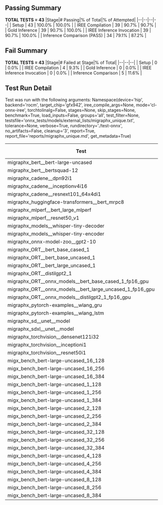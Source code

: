 ## Passing Summary

**TOTAL TESTS = 43**
|Stage|# Passing|% of Total|% of Attempted|
|--|--|--|--|
| Setup | 43 | 100.0% | 100.0% |
| IREE Compilation | 39 | 90.7% | 90.7% |
| Gold Inference | 39 | 90.7% | 100.0% |
| IREE Inference Invocation | 39 | 90.7% | 100.0% |
| Inference Comparison (PASS) | 34 | 79.1% | 87.2% |
## Fail Summary

**TOTAL TESTS = 43**
|Stage|# Failed at Stage|% of Total|
|--|--|--|
| Setup | 0 | 0.0% |
| IREE Compilation | 4 | 9.3% |
| Gold Inference | 0 | 0.0% |
| IREE Inference Invocation | 0 | 0.0% |
| Inference Comparison | 5 | 11.6% |
## Test Run Detail
Test was run with the following arguments:
Namespace(device='hip', backend='rocm', target_chip='gfx942', iree_compile_args=None, mode='cl-onnx-iree', torchtolinalg=False, stages=None, skip_stages=None, benchmark=True, load_inputs=False, groups='all', test_filter=None, testsfile='onnx_tests/models/external_lists/migraphx_unique.txt', tolerance=None, verbose=True, rundirectory='./test-onnx', no_artifacts=False, cleanup='3', report=True, report_file='reports/migraphx_unique.md', get_metadata=True)

| Test | Exit Status | Mean Benchmark Time (ms) | Notes |
|--|--|--|--|
| migraphx_bert__bert-large-uncased | PASS | 19.413342740908437 | |
| migraphx_bert__bertsquad-12 | compilation | None | |
| migraphx_cadene__dpn92i1 | PASS | 5.075844443539001 | |
| migraphx_cadene__inceptionv4i16 | PASS | 29.764910405598737 | |
| migraphx_cadene__resnext101_64x4di1 | PASS | 6.117272550319906 | |
| migraphx_huggingface-transformers__bert_mrpc8 | PASS | 6.930305565356616 | |
| migraphx_mlperf__bert_large_mlperf | Numerics | 28.29228297341615 | |
| migraphx_mlperf__resnet50_v1 | PASS | 4.790033467576937 | |
| migraphx_models__whisper-tiny-decoder | PASS | 40.73063613602654 | |
| migraphx_models__whisper-tiny-encoder | Numerics | 47.187286107671554 | |
| migraphx_onnx-model-zoo__gpt2-10 | compilation | None | |
| migraphx_ORT__bert_base_cased_1 | PASS | 115.93502077772023 | |
| migraphx_ORT__bert_base_uncased_1 | PASS | 115.75811032606805 | |
| migraphx_ORT__bert_large_uncased_1 | PASS | 527.3700769854864 | |
| migraphx_ORT__distilgpt2_1 | PASS | 69.28072163524726 | |
| migraphx_ORT__onnx_models__bert_base_cased_1_fp16_gpu | Numerics | 62.07592642044111 | |
| migraphx_ORT__onnx_models__bert_large_uncased_1_fp16_gpu | Numerics | 327.18021283411264 | |
| migraphx_ORT__onnx_models__distilgpt2_1_fp16_gpu | Numerics | 34.628540506226976 | |
| migraphx_pytorch-examples__wlang_gru | PASS | 20.496537133641095 | |
| migraphx_pytorch-examples__wlang_lstm | PASS | 9.79722035254085 | |
| migraphx_sd__unet__model | import_model | None | |
| migraphx_sdxl__unet__model | import_model | None | |
| migraphx_torchvision__densenet121i32 | PASS | 18.117824624567174 | |
| migraphx_torchvision__inceptioni1 | PASS | 4.897061820585223 | |
| migraphx_torchvision__resnet50i1 | PASS | 3.1576353968023665 | |
| migx_bench_bert-large-uncased_16_128 | PASS | 26.865864409886015 | |
| migx_bench_bert-large-uncased_16_256 | PASS | 38.545915835399036 | |
| migx_bench_bert-large-uncased_16_384 | PASS | 58.12657874937738 | |
| migx_bench_bert-large-uncased_1_128 | PASS | 12.001365778861187 | |
| migx_bench_bert-large-uncased_1_256 | PASS | 12.6507846314844 | |
| migx_bench_bert-large-uncased_1_384 | PASS | 19.59433172332528 | |
| migx_bench_bert-large-uncased_2_128 | PASS | 12.71180264866967 | |
| migx_bench_bert-large-uncased_2_256 | PASS | 19.542631613148842 | |
| migx_bench_bert-large-uncased_2_384 | PASS | 20.305007285371953 | |
| migx_bench_bert-large-uncased_32_128 | PASS | 36.906125663734734 | |
| migx_bench_bert-large-uncased_32_256 | PASS | 77.7051119226531 | |
| migx_bench_bert-large-uncased_32_384 | PASS | 119.05906244808445 | |
| migx_bench_bert-large-uncased_4_128 | PASS | 19.497890166854226 | |
| migx_bench_bert-large-uncased_4_256 | PASS | 20.842903322479078 | |
| migx_bench_bert-large-uncased_4_384 | PASS | 24.07169231011575 | |
| migx_bench_bert-large-uncased_8_128 | PASS | 20.87840302012428 | |
| migx_bench_bert-large-uncased_8_256 | PASS | 27.52477498478794 | |
| migx_bench_bert-large-uncased_8_384 | PASS | 35.05745901493355 | |
